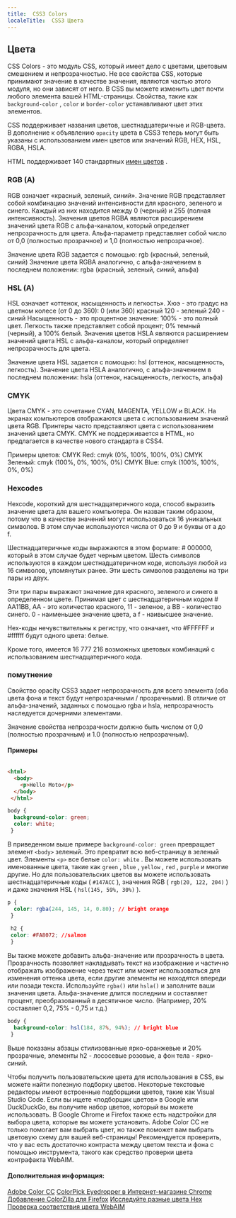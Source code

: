 ```yaml
---
title:  CSS3 Colors
localeTitle:  CSS3 Цвета
---
```

## Цвета

CSS Colors - это модуль CSS, который имеет дело с цветами, цветовым смешением и непрозрачностью. Не все свойства CSS, которые принимают значение в качестве значения, являются частью этого модуля, но они зависят от него. В CSS вы можете изменить цвет почти любого элемента вашей HTML-страницы. Свойства, такие как `background-color` , `color` и `border-color` устанавливают цвет этих элементов.

CSS поддерживает названия цветов, шестнадцатеричные и RGB-цвета. В дополнение к объявлению `opacity` цвета в CSS3 теперь могут быть указаны с использованием имен цветов или значений RGB, HEX, HSL, RGBA, HSLA.

HTML поддерживает 140 стандартных [имен цветов](https://www.w3schools.com/colors/colors_names.asp) .

### RGB (A)

RGB означает «красный, зеленый, синий». Значение RGB представляет собой комбинацию значений интенсивности для красного, зеленого и синего. Каждый из них находится между 0 (черный) и 255 (полная интенсивность). Значения цветов RGBA являются расширением значений цвета RGB с альфа-каналом, который определяет непрозрачность для цвета. Альфа-параметр представляет собой число от 0,0 (полностью прозрачное) и 1,0 (полностью непрозрачное).

Значение цвета RGB задается с помощью: rgb (красный, зеленый, синий) Значение цвета RGBA аналогично, с альфа-значением в последнем положении: rgba (красный, зеленый, синий, альфа)

### HSL (А)

HSL означает «оттенок, насыщенность и легкость». Хюэ - это градус на цветном колесе (от 0 до 360): 0 (или 360) красный 120 - зеленый 240 - синий Насыщенность - это процентное значение: 100% - это полный цвет. Легкость также представляет собой процент; 0% темный (черный), а 100% белый. Значения цветов HSLA являются расширением значений цвета HSL с альфа-каналом, который определяет непрозрачность для цвета.

Значение цвета HSL задается с помощью: hsl (оттенок, насыщенность, легкость). Значение цвета HSLA аналогично, с альфа-значением в последнем положении: hsla (оттенок, насыщенность, легкость, альфа)

### CMYK

Цвета CMYK - это сочетание CYAN, MAGENTA, YELLOW и BLACK. На экранах компьютеров отображаются цвета с использованием значений цвета RGB. Принтеры часто представляют цвета с использованием значений цвета CMYK. CMYK не поддерживается в HTML, но предлагается в качестве нового стандарта в CSS4.

Примеры цветов: CMYK Red: cmyk (0%, 100%, 100%, 0%) CMYK Зеленый: cmyk (100%, 0%, 100%, 0%) CMYK Blue: cmyk (100%, 100%, 0%, 0%)

### Hexcodes

Hexcode, короткий для шестнадцатеричного кода, способ выразить значение цвета для вашего компьютера. Он назван таким образом, потому что в качестве значений могут использоваться 16 уникальных символов. В этом случае используются числа от 0 до 9 и буквы от a до f.

Шестнадцатеричные коды выражаются в этом формате: # 000000, который в этом случае будет черным цветом. Шесть символов используются в каждом шестнадцатеричном коде, используя любой из 16 символов, упомянутых ранее. Эти шесть символов разделены на три пары из двух.

Эти три пары выражают значение для красного, зеленого и синего в определенном цвете. Принимая цвет с шестнадцатеричным кодом # AA11BB, AA - это количество красного, 11 - зеленое, а BB - количество синего. 0 - наименьшее значение цвета, а f - наивысшее значение.

Hex-коды нечувствительны к регистру, что означает, что #FFFFFF и #ffffff будут одного цвета: белые.

Кроме того, имеется 16 777 216 возможных цветовых комбинаций с использованием шестнадцатеричного кода.

### помутнение

Свойство opacity CSS3 задает непрозрачность для всего элемента (оба цвета фона и текст будут непрозрачными / прозрачными). В отличие от альфа-значений, заданных с помощью rgba и hsla, непрозрачность наследуется дочерними элементами.

Значение свойства непрозрачности должно быть числом от 0,0 (полностью прозрачным) и 1.0 (полностью непрозрачным).

#### Примеры

```html

<html> 
  <body> 
    <p>Hello Moto</p> 
  </body> 
 </html> 
```

```css
body { 
  background-color: green; 
  color: white; 
 } 
```

В приведенном выше примере `background-color: green` превращает элемент `<body>` зеленый. Это превратит всю веб-страницу в зеленый цвет. Элементы `<p>` все белые `color: white` . Вы можете использовать именованные цвета, такие как `green` , `blue` , `yellow` , `red` , `purple` и многие другие. Но для пользовательских цветов вы можете использовать шестнадцатеричные коды ( `#147ACC` ), значения RGB ( `rgb(20, 122, 204)` ) и даже значения HSL ( `hsl(145, 59%, 30%)` ).

```css
p { 
  color: rgba(244, 145, 14, 0.80); // bright orange 
 } 
 
 h2 { 
 color: #FA8072; //salmon 
 } 
```

Вы также можете добавить альфа-значение или прозрачность в цвета. Прозрачность позволяет накладывать текст на изображение и частично отображать изображение через текст или может использоваться для изменения оттенка цвета, если другие элементы не находятся впереди или позади текста. Используйте `rgba()` или `hsla()` и заполните ваши значения цвета. Альфа-значение длится последним и составляет процент, преобразованный в десятичное число. (Например, 20% составляет 0,2, 75% - 0,75 и т.д.)

```css
body { 
  background-color: hsl(184, 87%, 94%); // bright blue 
 } 
```

Выше показаны абзацы стилизованные ярко-оранжевые и 20% прозрачные, элементы h2 - лососевые розовые, а фон тела - ярко-синий.

Чтобы получить пользовательские цвета для использования в CSS, вы можете найти полезную подборку цветов. Некоторые текстовые редакторы имеют встроенные подборщики цветов, такие как Visual Studio Code. Если вы ищете «подборщик цветов» в Google или DuckDuckGo, вы получите набор цветов, который вы можете использовать. В Google Chrome и Firefox также есть надстройки для выбора цвета, которые вы можете установить. Adobe Color CC не только помогает вам выбрать цвет, но также поможет вам выбрать цветовую схему для вашей веб-страницы! Рекомендуется проверить, что у вас есть достаточно контраста между цветом текста и фона с помощью инструмента, такого как средство проверки цвета контрафакта WebAIM.

#### Дополнительная информация:

[Adobe Color CC](https://color.adobe.com/) [ColorPick Eyedropper в Интернет-магазине Chrome](https://chrome.google.com/webstore/detail/colorpick-eyedropper/ohcpnigalekghcmgcdcenkpelffpdolg?hl=en) [Добавление ColorZilla для Firefox](https://addons.mozilla.org/en-US/firefox/addon/colorzilla/) [Исследуйте разные цвета Hex](http://www.colorhexa.com/) [Проверка соответствия цвета WebAIM](https://webaim.org/resources/contrastchecker/)

